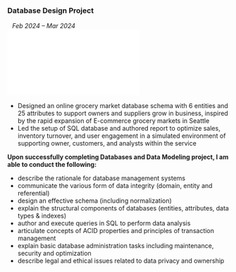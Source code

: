 ### Database Design Project                     
&ensp; *Feb 2024 – Mar 2024*<br>
![ER Diagram](database_design/entity_relationship_diagram.pdf)
* Designed an online grocery market database schema with 6 entities and 25 attributes to support owners and suppliers grow in business, inspired by the rapid expansion of E-commerce grocery markets in Seattle <br>
* Led the setup of SQL database and authored report to optimize sales, inventory turnover, and user engagement in a simulated environment of supporting owner, customers, and analysts within the service <br>


**Upon successfully completing Databases and Data Modeling project, I am able to conduct the following:** <br>
* describe the rationale for database management systems<br>
*	communicate the various form of data integrity (domain, entity and referential)<br>
*	design an effective schema (including normalization)<br>
*	explain the structural components of databases (entities, attributes, data types & indexes)<br>
*	author and execute queries in SQL to perform data analysis<br>
*	articulate concepts of ACID properties and principles of transaction management<br>
*	explain basic database administration tasks including maintenance, security and optimization<br>
*	describe legal and ethical issues related to data privacy and ownership<br>
